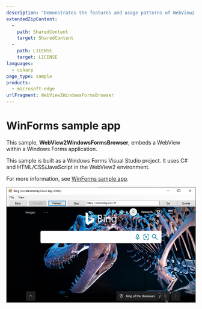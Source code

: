 ```yaml
---
description: "Demonstrates the features and usage patterns of WebView2 in Windows Forms apps."
extendedZipContent:
  -
    path: SharedContent
    target: SharedContent
  -
    path: LICENSE
    target: LICENSE
languages:
  - csharp
page_type: sample
products:
  - microsoft-edge
urlFragment: WebView2WindowsFormsBrowser
---
```

# WinForms sample app

<!-- only enough info to differentiate this sample vs the others; what is different about this sample compared to the sibling samples? -->
This sample, **WebView2WindowsFormsBrowser**, embeds a WebView within a Windows Forms application.

This sample is built as a Windows Forms Visual Studio project.  It uses C# and HTML/CSS/JavaScript in the WebView2 environment.

For more information, see [WinForms sample app](https://docs.microsoft.com/microsoft-edge/webview2/samples/webview2windowsformsbrowser).

![The WinForms sample app running](screenshots/winforms-browser-screenshot.png)

